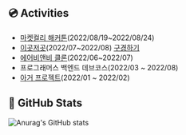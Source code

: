 ## 💿 Activities
* [마켓컬리 해커톤](https://github.com/Kurly-Flow/Kurly-Flow-BE)(2022/08/19~2022/08/24)
* [이곳저곳](https://github.com/prgrms-web-devcourse/Team_09_p2p_BE)(2022/07~2022/08) [구경하기](https://team-09-p2p-fe.vercel.app/)
* [에어비앤비 클론](https://github.com/prgrms-be-devcourse/BE-02-Airbnb/tree/develop)(2022/06~2022/07)
* 프로그래머스 백엔드 데브코스(2022/03 ~ 2022/08)
* [아거 프로젝트](https://github.com/a-ger/a-ger-backend)(2022/01 ~ 2022/02)

## 📃 GitHub Stats
![Anurag's GitHub stats](https://github-readme-stats.vercel.app/api?username=dhkstnaos&count_private=true&show_icons=true&theme=highcontrast)
